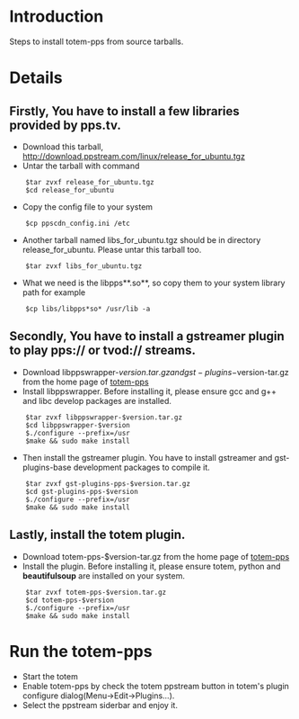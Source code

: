 # Introduction #
Steps to install totem-pps from source tarballs.


# Details #
## Firstly, You have to install a few libraries provided by pps.tv. ##
  * Download this tarball, http://download.ppstream.com/linux/release_for_ubuntu.tgz
  * Untar the tarball with command
```
    $tar zvxf release_for_ubuntu.tgz
    $cd release_for_ubuntu
```
  * Copy the config file to your system
```
    $cp ppscdn_config.ini /etc
```
  * Another tarball named libs\_for\_ubuntu.tgz should be in directory release\_for\_ubuntu. Please untar this tarball too.
```
    $tar zvxf libs_for_ubuntu.tgz
```
  * What we need is the libpps**.so**, so copy them to your system library path for example
```
    $cp libs/libpps*so* /usr/lib -a
```

## Secondly, You have to install a gstreamer plugin to play pps:// or tvod:// streams. ##
  * Download libppswrapper-$version.tar.gz and gst-plugins-$version-tar.gz from the home page of [totem-pps](http://code.google.com/p/totem-pps)
  * Install libppswrapper. Before installing it, please ensure gcc and g++ and libc develop packages are installed.
```
    $tar zvxf libppswrapper-$version.tar.gz
    $cd libppswrapper-$version
    $./configure --prefix=/usr
    $make && sudo make install
```
  * Then install the gstreamer plugin. You have to install gstreamer and gst-plugins-base  development packages to compile it.
```
    $tar zvxf gst-plugins-pps-$version.tar.gz
    $cd gst-plugins-pps-$version
    $./configure --prefix=/usr
    $make && sudo make install
```

## Lastly, install the totem plugin. ##
  * Download totem-pps-$version-tar.gz from the home page of [totem-pps](http://code.google.com/p/totem-pps)
  * Install the plugin. Before installing it, please ensure totem, python and **beautifulsoup** are installed on your system.
```
    $tar zvxf totem-pps-$version.tar.gz
    $cd totem-pps-$version
    $./configure --prefix=/usr
    $make && sudo make install
```

# Run the totem-pps #
  * Start the totem
  * Enable totem-pps by check the totem ppstream button in totem's plugin configure dialog(Menu->Edit->Plugins...).
  * Select the ppstream siderbar and enjoy it.